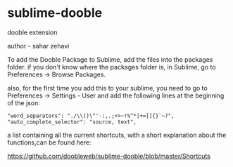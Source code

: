 # sublime-dooble
dooble extension

author - sahar zehavi

To add the Dooble Package to  Sublime, add the files into the packages folder.
if you don't know where the packages folder is, in Sublime, go to Preferences -> Browse Packages.

also, for the first time you add this to your sublime, you need to go to Preferences -> Settings - User and add the following lines at the beginning of the json:

	"word_separators": "./\\()\"'-:,.;<>~!%^*|+=[]{}`~?",
	"auto_complete_selector": "source, text",
	
a list containing all the current shortcuts, with a short explanation about the functions,can be found here:

https://github.com/doobleweb/sublime-dooble/blob/master/Shortcuts
